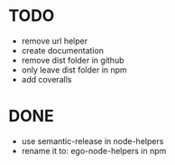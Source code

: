 
# TODO
- remove url helper
- create documentation
- remove dist folder in github
- only leave dist folder in npm
- add coveralls

# DONE
- use semantic-release in node-helpers
- rename it to: ego-node-helpers in npm

